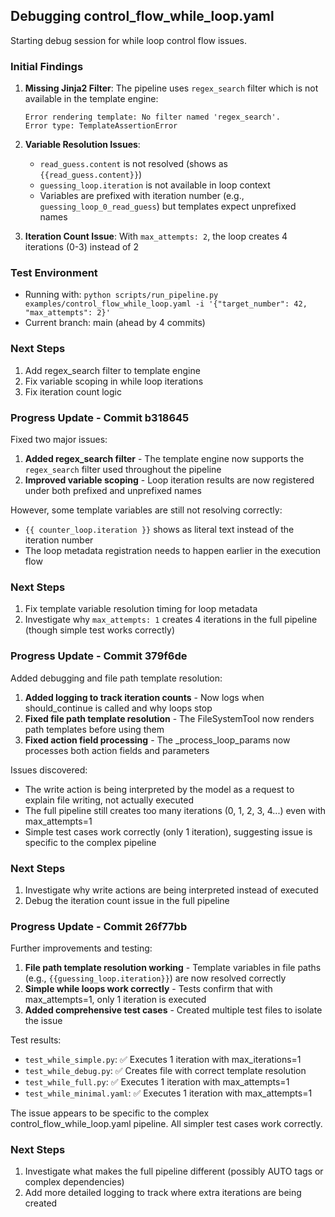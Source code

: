 ## Debugging control_flow_while_loop.yaml

Starting debug session for while loop control flow issues.

### Initial Findings

1. **Missing Jinja2 Filter**: The pipeline uses `regex_search` filter which is not available in the template engine:
   ```
   Error rendering template: No filter named 'regex_search'.
   Error type: TemplateAssertionError
   ```

2. **Variable Resolution Issues**: 
   - `read_guess.content` is not resolved (shows as `{{read_guess.content}}`)
   - `guessing_loop.iteration` is not available in loop context
   - Variables are prefixed with iteration number (e.g., `guessing_loop_0_read_guess`) but templates expect unprefixed names

3. **Iteration Count Issue**: With `max_attempts: 2`, the loop creates 4 iterations (0-3) instead of 2

### Test Environment
- Running with: `python scripts/run_pipeline.py examples/control_flow_while_loop.yaml -i '{"target_number": 42, "max_attempts": 2}'`
- Current branch: main (ahead by 4 commits)

### Next Steps
1. Add regex_search filter to template engine
2. Fix variable scoping in while loop iterations
3. Fix iteration count logic


### Progress Update - Commit b318645

Fixed two major issues:

1. **Added regex_search filter** - The template engine now supports the `regex_search` filter used throughout the pipeline
2. **Improved variable scoping** - Loop iteration results are now registered under both prefixed and unprefixed names

However, some template variables are still not resolving correctly:
- `{{ counter_loop.iteration }}` shows as literal text instead of the iteration number
- The loop metadata registration needs to happen earlier in the execution flow

### Next Steps
1. Fix template variable resolution timing for loop metadata
2. Investigate why `max_attempts: 1` creates 4 iterations in the full pipeline (though simple test works correctly)


### Progress Update - Commit 379f6de

Added debugging and file path template resolution:

1. **Added logging to track iteration counts** - Now logs when should_continue is called and why loops stop
2. **Fixed file path template resolution** - The FileSystemTool now renders path templates before using them
3. **Fixed action field processing** - The _process_loop_params now processes both action fields and parameters

Issues discovered:
- The write action is being interpreted by the model as a request to explain file writing, not actually executed
- The full pipeline still creates too many iterations (0, 1, 2, 3, 4...) even with max_attempts=1
- Simple test cases work correctly (only 1 iteration), suggesting issue is specific to the complex pipeline

### Next Steps
1. Investigate why write actions are being interpreted instead of executed
2. Debug the iteration count issue in the full pipeline


### Progress Update - Commit 26f77bb

Further improvements and testing:

1. **File path template resolution working** - Template variables in file paths (e.g., `{{guessing_loop.iteration}}`) are now resolved correctly
2. **Simple while loops work correctly** - Tests confirm that with max_attempts=1, only 1 iteration is executed
3. **Added comprehensive test cases** - Created multiple test files to isolate the issue

Test results:
- `test_while_simple.py`: ✅ Executes 1 iteration with max_iterations=1
- `test_while_debug.py`: ✅ Creates file with correct template resolution
- `test_while_full.py`: ✅ Executes 1 iteration with max_attempts=1
- `test_while_minimal.yaml`: ✅ Executes 1 iteration with max_attempts=1

The issue appears to be specific to the complex control_flow_while_loop.yaml pipeline. All simpler test cases work correctly.

### Next Steps
1. Investigate what makes the full pipeline different (possibly AUTO tags or complex dependencies)
2. Add more detailed logging to track where extra iterations are being created

